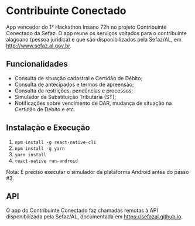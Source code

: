 # Contribuinte Conectado

App vencedor do 1° Hackathon Insano 72h no projeto Contribuinte Conectado da Sefaz. O app reune os serviços voltados para o contribuinte alagoano (pessoa jurídica) e que são disponibilizados pela Sefaz/AL, em http://www.sefaz.al.gov.br.

## Funcionalidades

* Consulta de situação cadastral e Certidão de Débito;
* Consulta de antecipados e termos de apreensão;
* Consulta de restrições, pendências e processos;
* Simulador de Substituição Tributária (ST);
* Notificações sobre vencimento de DAR, mudança de situação na Certidão de Débito e etc.

## Instalação e Execução

1. `npm install -g react-native-cli`
2. `npm install -g yarn`
3. `yarn install`
4. `react-native run-android`

Nota: É preciso executar o simulador da plataforma Android antes do passo #3.

## API

O app do Contribuinte Conectado faz chamadas remotas à API disponibilizada pela Sefaz/AL, documentada em https://sefazal.github.io.